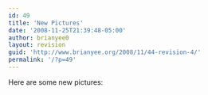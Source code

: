 ```yaml
---
id: 49
title: 'New Pictures'
date: '2008-11-25T21:39:48-05:00'
author: brianyee0
layout: revision
guid: 'http://www.brianyee.org/2008/11/44-revision-4/'
permalink: '/?p=49'
---
```


Here are some new pictures:  
<object classid="clsid:d27cdb6e-ae6d-11cf-96b8-444553540000" codebase="http://download.macromedia.com/pub/shockwave/cabs/flash/swflash.cab#version=6,0,40,0" height="520" width="460"><param name="align" value="middle"></param><param name="FlashVars" value="ids=72157610052786685&names=nov2008a&userName=brianyee0&userId=41894166420@N01&source=sets&titles=on&displayNotes=on&athumbAutoHide=on&imageSize=medium&vAlign=center&displayZoom=off&vertOffset=0&initialScale=off&bgAlpha=86"></param><param name="PictoBrowser" value="http://www.db798.com/pictobrowser.swf"></param><param name="scale" value="noscale"></param><param name="bgcolor" value="#DDDDDD"></param></object>